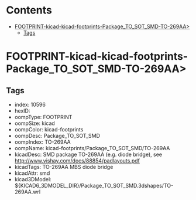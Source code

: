 



Contents
========

* [FOOTPRINT-kicad-kicad-footprints-Package_TO_SOT_SMD-TO-269AA>](#footprint-kicad-kicad-footprints-package_to_sot_smd-to-269aa)
	* [Tags](#tags)

# FOOTPRINT-kicad-kicad-footprints-Package_TO_SOT_SMD-TO-269AA>

## Tags

- index: 10596
- hexID: 
- oompType: FOOTPRINT
- oompSize: kicad
- oompColor: kicad-footprints
- oompDesc: Package_TO_SOT_SMD
- oompIndex: TO-269AA
- oompName: kicad-footprints/Package_TO_SOT_SMD/TO-269AA
- kicadDesc: SMD package TO-269AA (e.g. diode bridge), see http://www.vishay.com/docs/88854/padlayouts.pdf
- kicadTags: TO-269AA MBS diode bridge
- kicadAttr: smd
- kicad3DModel: ${KICAD6_3DMODEL_DIR}/Package_TO_SOT_SMD.3dshapes/TO-269AA.wrl

